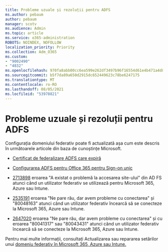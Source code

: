 ```yaml
---
title: Probleme uzuale și rezoluții pentru ADFS
ms.author: pebaum
author: pebaum
manager: scotv
ms.audience: Admin
ms.topic: article
ms.service: o365-administration
ROBOTS: NOINDEX, NOFOLLOW
localization_priority: Priority
ms.collection: Adm_O365
ms.custom:
- "9002490"
- "4832"
ms.openlocfilehash: 970fa8abb00cc6ea599e262df3497b96f16554d61e4b471a4d8a62506b8cb483
ms.sourcegitcommit: b5f7da89a650d2915dc652449623c78be6247175
ms.translationtype: MT
ms.contentlocale: ro-RO
ms.lasthandoff: 08/05/2021
ms.locfileid: "53978821"
---
```

# <a name="common-issues-and-resolutions-for-adfs"></a>Probleme uzuale și rezoluții pentru ADFS

Configurația domeniului federativ poate fi actualizată așa cum este descris în următoarele articole din baza de cunoștințe Microsoft.

- [Certificat de federalizare ADFS care expiră](adfs-federation-certificate-expiring.md)

- [Configurarea ADFS pentru Office 365 pentru Sign-on unic](https://docs.microsoft.com/office365/troubleshoot/active-directory/set-up-adfs-for-single-sign-on)

- [2713898](https://support.microsoft.com/help/2713898) eroarea "A existat o problemă la accesarea site-ului" din AD FS atunci când un utilizator federativ se utilizează pentru Microsoft 365, Azure sau Intune.

- [2535191](https://support.microsoft.com/help/2535191) eroarea "Ne pare rău, dar avem probleme cu conectarea" și "80048163" atunci când un utilizator federativ încearcă să se conecteze la Microsoft 365, Azure sau Intune.

- [2647020](https://support.microsoft.com/help/2647020) eroarea "Ne pare rău, dar avem probleme cu conectarea" și cu eroarea "80041317" sau "80043431" atunci când un utilizator federativ încearcă să se conecteze la Microsoft 365, Azure sau Intune.

Pentru mai multe informații, consultați Actualizarea sau repararea setărilor unui [domeniu federativ în Microsoft 365, Azure sau Intune.](https://docs.microsoft.com/office365/troubleshoot/active-directory/update-federated-domain-office-365)
